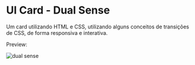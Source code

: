 # UI Card - Dual Sense

Um card utilizando HTML e CSS, utilizando alguns conceitos de transições de CSS, de forma responsiva e interativa.

Preview: 

![dual sense](https://user-images.githubusercontent.com/89155684/133105774-3153d6b9-d970-49bd-ada7-09e5f69b56a5.png)
